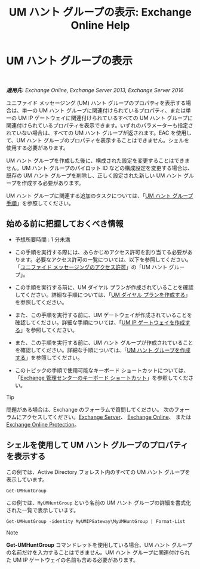 ﻿---
title: 'UM ハント グループの表示: Exchange Online Help'
TOCTitle: UM ハント グループの表示
ms:assetid: f038f7b4-4de9-4373-bd58-09d49e37a3ed
ms:mtpsurl: https://technet.microsoft.com/ja-jp/library/Bb125167(v=EXCHG.150)
ms:contentKeyID: 50555892
ms.date: 05/22/2018
mtps_version: v=EXCHG.150
ms.translationtype: HT
---

# UM ハント グループの表示

 

_**適用先:** Exchange Online, Exchange Server 2013, Exchange Server 2016_

ユニファイド メッセージング (UM) ハント グループのプロパティを表示する場合は、単一の UM ハント グループに関連付けられているプロパティ、または単一の UM IP ゲートウェイに関連付けられているすべての UM ハント グループに関連付けられているプロパティを表示できます。いずれのパラメーターも指定されていない場合は、すべての UM ハント グループが返されます。EAC を使用して、UM ハント グループのプロパティを表示することはできません。シェルを使用する必要があります。

UM ハント グループを作成した後に、構成された設定を変更することはできません。UM ハント グループのパイロット ID などの構成設定を変更する場合は、既存の UM ハント グループを削除し、正しく設定された新しい UM ハント グループを作成する必要があります。

UM ハント グループに関連する追加のタスクについては、「[UM ハント グループ手順](um-hunt-group-procedures-exchange-2013-help.md)」を参照してください。

## 始める前に把握しておくべき情報

  - 予想所要時間 : 1 分未満

  - この手順を実行する際には、あらかじめアクセス許可を割り当てる必要があります。必要なアクセス許可の一覧については、以下を参照してください。「[ユニファイド メッセージングのアクセス許可](unified-messaging-permissions-exchange-2013-help.md)」の「UM ハント グループ」。

  - この手順を実行する前に、UM ダイヤル プランが作成されていることを確認してください。詳細な手順については、「[UM ダイヤル プランを作成する](https://docs.microsoft.com/ja-jp/exchange/voice-mail-unified-messaging/connect-voice-mail-system/create-um-dial-plan)」を参照してください。

  - また、この手順を実行する前に、UM ゲートウェイが作成されていることを確認してください。詳細な手順については、「[UM IP ゲートウェイを作成する](https://docs.microsoft.com/ja-jp/exchange/voice-mail-unified-messaging/connect-voice-mail-system/create-um-ip-gateway)」を参照してください。

  - また、この手順を実行する前に、UM ハント グループが作成されていることを確認してください。詳細な手順については、「[UM ハント グループを作成する](create-a-um-hunt-group-exchange-2013-help.md)」を参照してください。

  - このトピックの手順で使用可能なキーボード ショートカットについては、「[Exchange 管理センターのキーボード ショートカット](keyboard-shortcuts-in-the-exchange-admin-center-exchange-online-protection-help.md)」を参照してください。


> [!TIP]
> 問題がある場合は、Exchange のフォーラムで質問してください。 次のフォーラムにアクセスしてください。<A href="https://go.microsoft.com/fwlink/p/?linkid=60612">Exchange Server</A>、 <A href="https://go.microsoft.com/fwlink/p/?linkid=267542">Exchange Online</A>、 または <A href="https://go.microsoft.com/fwlink/p/?linkid=285351">Exchange Online Protection</A>。



## シェルを使用して UM ハント グループのプロパティを表示する

この例では、Active Directory フォレスト内のすべての UM ハント グループを表示しています。

    Get-UMHuntGroup

この例では、`MyUMHuntGroup` という名前の UM ハント グループの詳細を書式化された一覧で表示しています。

    Get-UMHuntGroup -identity MyUMIPGateway\MyUMHuntGroup | Format-List


> [!NOTE]
> <STRONG>Get-UMHuntGroup</STRONG> コマンドレットを使用している場合、UM ハント グループの名前だけを入力することはできません。UM ハント グループに関連付けられた UM IP ゲートウェイの名前も含める必要があります。


